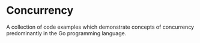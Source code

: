 # Concurrency
A collection of code examples which demonstrate concepts of concurrency predominantly in the Go programming language.
